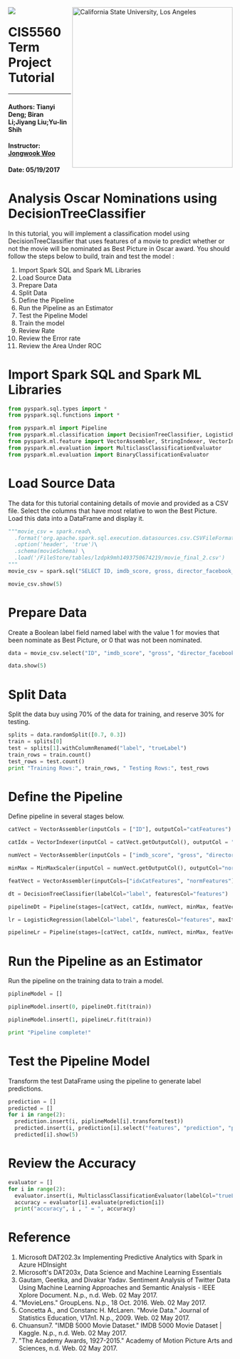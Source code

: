 
<a href="http://www.calstatela.edu/centers/hipic"><img align="left" src="https://avatars2.githubusercontent.com/u/4156894?v=3&s=100"><image/>
</a>
<img align="right" alt="California State University, Los Angeles" src="http://www.calstatela.edu/sites/default/files/groups/California%20State%20University%2C%20Los%20Angeles/master_logo_full_color_horizontal_centered.svg" style="width: 360px;"/>

# CIS5560 Term Project Tutorial


------
#### Authors: Tianyi Deng; Biran Li;Jiyang Liu;Yu-lin Shih

#### Instructor: [Jongwook Woo](https://www.linkedin.com/in/jongwook-woo-7081a85)

#### Date: 05/19/2017



# Analysis Oscar Nominations using DecisionTreeClassifier

In this tutorial, you will implement a classification model using DecisionTreeClassifier that uses features of a movie to predict whether or not the movie will be nominated as Best Picture in Oscar award.
You should follow the steps below to build, train and test the model :
1. Import Spark SQL and Spark ML Libraries
2. Load Source Data
3. Prepare Data
4. Split Data
5. Define the Pipeline
6. Run the Pipeline as an Estimator
7. Test the Pipeline Model
8. Train the model
9. Review Rate
10. Review the Error rate
11. Review the Area Under ROC

# Import Spark SQL and Spark ML Libraries


```python
from pyspark.sql.types import *
from pyspark.sql.functions import *

from pyspark.ml import Pipeline
from pyspark.ml.classification import DecisionTreeClassifier, LogisticRegression 
from pyspark.ml.feature import VectorAssembler, StringIndexer, VectorIndexer, MinMaxScaler
from pyspark.ml.evaluation import MulticlassClassificationEvaluator
from pyspark.ml.evaluation import BinaryClassificationEvaluator
```

# Load Source Data
The data for this tutorial containing details of movie and provided as a CSV file. Select the columns that have most relative to won the Best Picture.
Load this data into a DataFrame and display it.


```python
"""movie_csv = spark.read\
  .format('org.apache.spark.sql.execution.datasources.csv.CSVFileFormat')\
  .option('header', 'true')\
  .schema(movieSchema) \
  .load('/FileStore/tables/lzdpk9mh1493750674219/movie_final_2.csv')
"""
movie_csv = spark.sql("SELECT ID, imdb_score, gross, director_facebook_likes, Award from movie_final_clean_2")

movie_csv.show(5)
```

# Prepare Data
Create a Boolean label field named label with the value 1 for movies that been nominate as Best Picture, or 0 that was not been nominated.


```python
data = movie_csv.select("ID", "imdb_score", "gross", "director_facebook_likes", ((col("Award") == "Best Picture").cast("Double").alias("label")))

data.show(5)
```

# Split Data
Split the data buy using 70% of the data for training, and reserve 30% for testing.


```python
splits = data.randomSplit([0.7, 0.3])
train = splits[0]
test = splits[1].withColumnRenamed("label", "trueLabel")
train_rows = train.count()
test_rows = test.count()
print "Training Rows:", train_rows, " Testing Rows:", test_rows
```

# Define the Pipeline
Define pipeline in several stages below.


```python
catVect = VectorAssembler(inputCols = ["ID"], outputCol="catFeatures")

catIdx = VectorIndexer(inputCol = catVect.getOutputCol(), outputCol = "idxCatFeatures")

numVect = VectorAssembler(inputCols = ["imdb_score", "gross", "director_facebook_likes"], outputCol="numFeatures")

minMax = MinMaxScaler(inputCol = numVect.getOutputCol(), outputCol="normFeatures")

featVect = VectorAssembler(inputCols=["idxCatFeatures", "normFeatures"], outputCol="features")

dt = DecisionTreeClassifier(labelCol="label", featuresCol="features")

pipelineDt = Pipeline(stages=[catVect, catIdx, numVect, minMax, featVect, dt])

lr = LogisticRegression(labelCol="label", featuresCol="features", maxIter=10, regParam=0.01)

pipelineLr = Pipeline(stages=[catVect, catIdx, numVect, minMax, featVect, lr])
```

# Run the Pipeline as an Estimator
Run the pipeline on the training data to train a model.


```python
piplineModel = []

piplineModel.insert(0, pipelineDt.fit(train))

piplineModel.insert(1, pipelineLr.fit(train))

print "Pipeline complete!"
```

# Test the Pipeline Model
Transform the test DataFrame using the pipeline to generate label predictions.


```python
prediction = [] 
predicted = []
for i in range(2):
  prediction.insert(i, piplineModel[i].transform(test))
  predicted.insert(i, prediction[i].select("features", "prediction", "probability", "trueLabel"))
  predicted[i].show(5)
```

# Review the Accuracy


```python
evaluator = []
for i in range(2):
  evaluator.insert(i, MulticlassClassificationEvaluator(labelCol="trueLabel", predictionCol="prediction", metricName="accuracy"))
  accuracy = evaluator[i].evaluate(prediction[i])
  print("accuracy", i , " = ", accuracy)
```

# Reference
1. Microsoft DAT202.3x Implementing Predictive Analytics with Spark in Azure HDInsight
2. Microsoft's DAT203x, Data Science and Machine Learning Essentials
3. Gautam, Geetika, and Divakar Yadav. Sentiment Analysis of Twitter Data Using Machine Learning Approaches and Semantic Analysis - IEEE Xplore Document. N.p., n.d. Web. 02 May 2017. 
4. "MovieLens." GroupLens. N.p., 18 Oct. 2016. Web. 02 May 2017. 
5. Concetta A., and Constanc H. McLaren. "Movie Data." Journal of Statistics Education, V17n1. N.p., 2009. Web. 02 May 2017. 
6. Chuansun7. "IMDB 5000 Movie Dataset." IMDB 5000 Movie Dataset | Kaggle. N.p., n.d. Web. 02 May 2017.
7. "The Academy Awards, 1927-2015." Academy of Motion Picture Arts and Sciences, n.d. Web. 02 May 2017. 



```python

```
